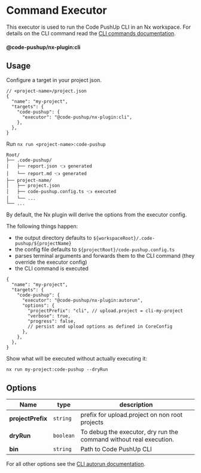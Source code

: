 # Command Executor

This executor is used to run the Code PushUp CLI in an Nx workspace.
For details on the CLI command read the [CLI commands documentation](https://github.com/code-pushup/cli/blob/main/packages/cli/README.md#commands).

#### @code-pushup/nx-plugin:cli

## Usage

Configure a target in your project json.

```jsonc
// <project-name>/project.json
{
  "name": "my-project",
  "targets": {
    "code-pushup": {
      "executor": "@code-pushup/nx-plugin:cli",
    },
  },
}
```

Run
`nx run <project-name>:code-pushup`

```text
Root/
├── .code-pushup/
│   ├── report.json 👈 generated
│   └── report.md 👈 generated
├── project-name/
│   ├── project.json
│   ├── code-pushup.config.ts 👈 executed
│   └── ...
└── ...
```

By default, the Nx plugin will derive the options from the executor config.

The following things happen:

- the output directory defaults to `${workspaceRoot}/.code-pushup/${projectName}`
- the config file defaults to `${projectRoot}/code-pushup.config.ts`
- parses terminal arguments and forwards them to the CLI command (they override the executor config)
- the CLI command is executed

```jsonc
{
  "name": "my-project",
  "targets": {
    "code-pushup": {
      "executor": "@code-pushup/nx-plugin:autorun",
      "options": {
        "projectPrefix": "cli", // upload.project = cli-my-project
        "verbose": true,
        "progress": false,
        // persist and upload options as defined in CoreConfig
      },
    },
  },
}
```

Show what will be executed without actually executing it:

`nx run my-project:code-pushup --dryRun`

## Options

| Name              | type      | description                                                        |
| ----------------- | --------- | ------------------------------------------------------------------ |
| **projectPrefix** | `string`  | prefix for upload.project on non root projects                     |
| **dryRun**        | `boolean` | To debug the executor, dry run the command without real execution. |
| **bin**           | `string`  | Path to Code PushUp CLI                                            |

For all other options see the [CLI autorun documentation](../../../../cli/README.md#autorun-command).
